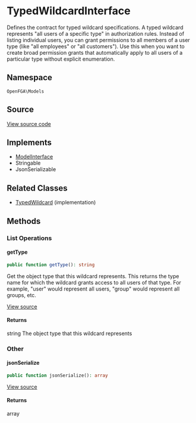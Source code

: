 # TypedWildcardInterface

Defines the contract for typed wildcard specifications. A typed wildcard represents &quot;all users of a specific type&quot; in authorization rules. Instead of listing individual users, you can grant permissions to all members of a user type (like &quot;all employees&quot; or &quot;all customers&quot;). Use this when you want to create broad permission grants that automatically apply to all users of a particular type without explicit enumeration.

## Namespace
`OpenFGA\Models`

## Source
[View source code](https://github.com/evansims/openfga-php/blob/main/src/Models/TypedWildcardInterface.php)

## Implements
* [ModelInterface](ModelInterface.md)
* Stringable
* JsonSerializable

## Related Classes
* [TypedWildcard](Models/TypedWildcard.md) (implementation)



## Methods

                                                
### List Operations
#### getType


```php
public function getType(): string
```

Get the object type that this wildcard represents. This returns the type name for which the wildcard grants access to all users of that type. For example, &quot;user&quot; would represent all users, &quot;group&quot; would represent all groups, etc.

[View source](https://github.com/evansims/openfga-php/blob/main/src/Models/TypedWildcardInterface.php#L41)


#### Returns
string
 The object type that this wildcard represents

### Other
#### jsonSerialize


```php
public function jsonSerialize(): array
```


[View source](https://github.com/evansims/openfga-php/blob/main/src/Models/TypedWildcardInterface.php#L47)


#### Returns
array

